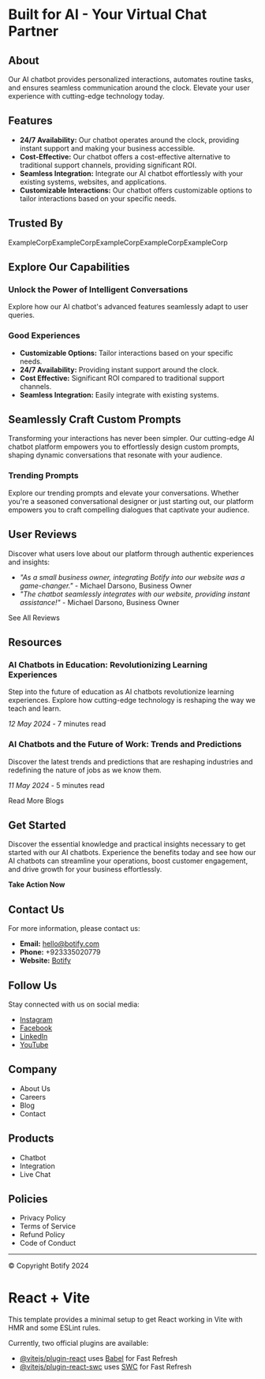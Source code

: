 
# Built for AI - Your Virtual Chat Partner


## About
Our AI chatbot provides personalized interactions, automates routine tasks, and ensures seamless communication around the clock. Elevate your user experience with cutting-edge technology today.

## Features
- **24/7 Availability:** Our chatbot operates around the clock, providing instant support and making your business accessible.
- **Cost-Effective:** Our chatbot offers a cost-effective alternative to traditional support channels, providing significant ROI.
- **Seamless Integration:** Integrate our AI chatbot effortlessly with your existing systems, websites, and applications.
- **Customizable Interactions:** Our chatbot offers customizable options to tailor interactions based on your specific needs.

## Trusted By
ExampleCorpExampleCorpExampleCorpExampleCorpExampleCorp

## Explore Our Capabilities
### Unlock the Power of Intelligent Conversations
Explore how our AI chatbot's advanced features seamlessly adapt to user queries.

### Good Experiences
- **Customizable Options:** Tailor interactions based on your specific needs.
- **24/7 Availability:** Providing instant support around the clock.
- **Cost Effective:** Significant ROI compared to traditional support channels.
- **Seamless Integration:** Easily integrate with existing systems.

## Seamlessly Craft Custom Prompts
Transforming your interactions has never been simpler. Our cutting-edge AI chatbot platform empowers you to effortlessly design custom prompts, shaping dynamic conversations that resonate with your audience.

### Trending Prompts
Explore our trending prompts and elevate your conversations. Whether you're a seasoned conversational designer or just starting out, our platform empowers you to craft compelling dialogues that captivate your audience.

## User Reviews
Discover what users love about our platform through authentic experiences and insights:

- *"As a small business owner, integrating Botify into our website was a game-changer."* - Michael Darsono, Business Owner
- *"The chatbot seamlessly integrates with our website, providing instant assistance!"* - Michael Darsono, Business Owner

See All Reviews

## Resources
### AI Chatbots in Education: Revolutionizing Learning Experiences
Step into the future of education as AI chatbots revolutionize learning experiences. Explore how cutting-edge technology is reshaping the way we teach and learn.

*12 May 2024* - 7 minutes read

### AI Chatbots and the Future of Work: Trends and Predictions
Discover the latest trends and predictions that are reshaping industries and redefining the nature of jobs as we know them.

*11 May 2024* - 5 minutes read

Read More Blogs

## Get Started
Discover the essential knowledge and practical insights necessary to get started with our AI chatbots. Experience the benefits today and see how our AI chatbots can streamline your operations, boost customer engagement, and drive growth for your business effortlessly.

**Take Action Now**

## Contact Us
For more information, please contact us:

- **Email:** hello@botify.com
- **Phone:** +923335020779
- **Website:** [Botify](link-to-website)

## Follow Us
Stay connected with us on social media:

- [Instagram](link-to-instagram)
- [Facebook](link-to-facebook)
- [LinkedIn](link-to-linkedin)
- [YouTube](link-to-youtube)

## Company
- About Us
- Careers
- Blog
- Contact

## Products
- Chatbot
- Integration
- Live Chat

## Policies
- Privacy Policy
- Terms of Service
- Refund Policy
- Code of Conduct

---

© Copyright Botify 2024







# React + Vite

This template provides a minimal setup to get React working in Vite with HMR and some ESLint rules.

Currently, two official plugins are available:

- [@vitejs/plugin-react](https://github.com/vitejs/vite-plugin-react/blob/main/packages/plugin-react/README.md) uses [Babel](https://babeljs.io/) for Fast Refresh
- [@vitejs/plugin-react-swc](https://github.com/vitejs/vite-plugin-react-swc) uses [SWC](https://swc.rs/) for Fast Refresh
